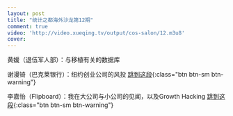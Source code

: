 ```yaml
---
layout: post
title: "统计之都海外沙龙第12期"
comment: true
video: 'http://video.xueqing.tv/output/cos-salon/12.m3u8'
cover:  
---
```



黄媛（退伍军人部）：与移植有关的数据库   

谢漫锜（巴克莱银行）：纽约创业公司的风投  [跳到这段](javascript:seekTo(1680);){:class="btn btn-sm btn-warning"}

李嘉怡（Flipboard）：我在大公司与小公司的见闻，以及Growth Hacking  [跳到这段](javascript:seekTo(3100);){:class="btn btn-sm btn-warning"}

   
